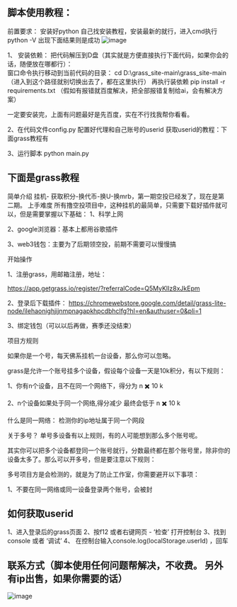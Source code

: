 脚本使用教程：
-----------------------------------------------------------
前置要求： 安装好python
自己找安装教程，安装最新的就行，进入cmd执行 python -V 出现下面结果则是成功
![image](https://github.com/user-attachments/assets/7fa3a8e7-1fe6-453c-8909-cd805fea78d4)

1、 安装依赖：
  把代码解压到D盘（其实就是方便直接执行下面代码，如果你会的话，随便放在哪都行）：  
  窗口命令执行移动到当前代码的目录：
  cd D:\grass_site-main\grass_site-main  （进入到这个路径就别切换出去了，都在这里执行）
  再执行装依赖
  pip install -r requirements.txt （假如有报错就百度解决，把全部报错复制给ai，会有解决方案）

一定要安装完，上面有问题最好是先百度，实在不行找我帮你看看。

2、在代码文件config.py 配置好代理和自己账号的userid 
  获取userid的教程：下面grass教程有

3、运行脚本
  python main.py


下面是grass教程
-------------------------------------------------------------------------------------------------------------
简单介绍
挂机- 获取积分-换代币-换U-换mrb，第一期空投已经发了，现在是第二期。
上手难度
所有撸空投项目中，这种挂机的最简单，只需要下载好插件就可以，但是需要掌握以下基础：
1、科学上网

2、google浏览器：基本上都用谷歌插件

3、web3钱包：主要为了后期领空投，前期不需要可以慢慢搞

开始操作

1、注册grass，用邮箱注册，地址：

https://app.getgrass.io/register/?referralCode=Q5MyKlIz8xJkEpm

2、登录后下载插件： 
https://chromewebstore.google.com/detail/grass-lite-node/ilehaonighjijnmpnagapkhpcdbhclfg?hl=en&authuser=0&pli=1


3、绑定钱包（可以以后再做，赛季还没结束）

项目方规则

如果你是一个号，每天佛系挂机一台设备，那么你可以忽略。

grass是允许一个账号挂多个设备，假设每个设备一天是10k积分，有以下规则：

1、你有n个设备，且不在同一个网络下，得分为 n ✖️ 10 k

2、n个设备如果处于同一个网络,得分减少 最终会低于 n ✖️ 10 k

什么是同一网络： 检测你的ip地址属于同一个网段

关于多号？ 单号多设备有以上规则，有的人可能想到那么多个账号呢。

其实你可以把多个设备都登同一个账号就行，分数最终都在那个账号里，除非你的设备太多了。那么可以开多号，但是要注意以下规则：

多号项目方是会检测的，就是为了防止工作室，你需要避开以下事项：

1、不要在同一网络或同一设备登录两个账号，会被封

如何获取userid
-------------------------------------------------------------------
1、进入登录后的grass页面
2、按f12 或者右键网页 - ‘检查’ 打开控制台
3、找到console 或者 ‘调试’
4、 在控制台输入console.log(localStorage.userId) ，回车

联系方式（脚本使用任何问题帮解决，不收费。  另外有ip出售，如果你需要的话）
---------------
![image](https://github.com/user-attachments/assets/54940b97-21fd-43c1-bb02-d46d908dd983)


